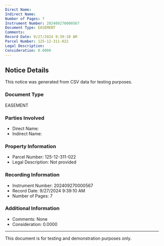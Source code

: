 ```yaml
---
Direct Name: 
Indirect Name: 
Number of Pages: 7
Instrument Number: 202409270000567
Document Type: EASEMENT
Comments: 
Record Date: 9/27/2024 9:39:10 AM
Parcel Number: 125-12-311-022
Legal Description: 
Consideration: 0.0000
---
```


## Notice Details

This notice was generated from CSV data for testing purposes.

### Document Type
EASEMENT

### Parties Involved
- Direct Name: 
- Indirect Name: 

### Property Information
- Parcel Number: 125-12-311-022
- Legal Description: Not provided

### Recording Information
- Instrument Number: 202409270000567
- Record Date: 9/27/2024 9:39:10 AM
- Number of Pages: 7

### Additional Information
- Comments: None
- Consideration: 0.0000

---

This document is for testing and demonstration purposes only.
